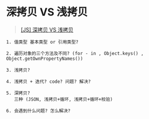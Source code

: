 

# 深拷贝 VS 浅拷贝

>[[JS] 深拷贝 VS 浅拷贝](https://zhuanlan.zhihu.com/p/135220580)


```
1. 值类型 基本类型 or 引用类型?

2. 遍历对象的三个方法及不同? (for - in , Object.keys() ,  Object.getOwnPropertyNames())

3. 浅拷贝?

4. 浅拷贝 + 迭代? code? 问题? 解决?

5. 深拷贝? 
   三种 (JSON, 浅拷贝+循环, 浅拷贝+循环+校验)

6. 会遇到什么问题? 怎么解决?
```